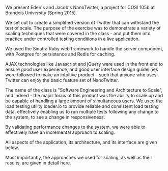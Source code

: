 We present Eden's and Jacob's NanoTwitter, a project for COSI 105b at Brandeis University (Spring 2015).

We set out to create a simplified version of Twitter that can withstand the test of scale. The purpose of the exercise was to demonstrate a variety of scaling techniques that were covered in the class - and put them into practice under controlled testing conditions in a live application.

We used the Sinatra Ruby web framework to handle the server component, with Postgres for persistence and Redis for caching.

AJAX technologies like Javascript and jQuery were used in the front end to ensure good user experience, and good user interface design guidelines were followed to make an intuitive product - such that anyone who uses Twitter can enjoy the basic feature set of NanoTwitter.

The name of the class is "Software Engineering and Architecture to Scale", and indeed - the major focus of this product was the ability to scale up and be capable of handling a large amount of simultaneous users. We used the load testing utility loader.io to provide reliable and consistent load testing data, effectively enabling us to run multiple tests following any change to the system, to see a change in responsiveness.

By validating performance changes to the system, we were able to effectively have an incremental approach to scaling.

All aspects of the application, its architecture, and its interface are given below.

Most importantly, the approaches we used for scaling, as well as their results, are given in detail here.
